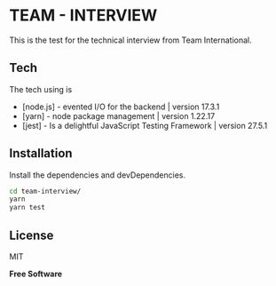 # TEAM - INTERVIEW

This is the test for the technical interview from Team International.

## Tech

The tech using is

- [node.js] - evented I/O for the backend | version 17.3.1
- [yarn] - node package management | version 1.22.17
- [jest] - Is a delightful JavaScript Testing Framework | version 27.5.1

## Installation

Install the dependencies and devDependencies.

```sh
cd team-interview/
yarn
yarn test
```

## License

MIT

**Free Software**
